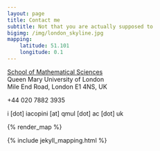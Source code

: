 ```yaml
---
layout: page
title: Contact me
subtitle: Not that you are actually supposed to
bigimg: /img/london_skyline.jpg
mapping:
    latitude: 51.101
    longitude: 0.1
---
```


[School of Mathematical Sciences](https://www.google.co.uk/maps/place/School+of+Mathematical+Sciences/@51.522453,-0.0431612,15z/data=!4m5!3m4!1s0x0:0xb123923a6b7fd3a8!8m2!3d51.522453!4d-0.0431612) <br />
Queen Mary University of London <br />
Mile End Road, London E1 4NS, UK

+44 020 7882 3935

i [dot] iacopini [at] qmul [dot] ac [dot] uk

{% render_map %}

{% include jekyll_mapping.html %}
</body>
